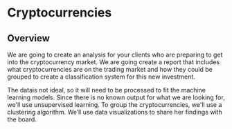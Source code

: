 # Cryptocurrencies

## Overview
We are going to create an analysis for your clients who are preparing to get into the cryptocurrency market. We are going create a report that includes what cryptocurrencies are on the trading market and how they could be grouped to create a classification system for this new investment.



The datais not ideal, so it will need to be processed to fit the machine learning models. Since there is no known output for what we are looking for, we'll use unsupervised learning. To group the cryptocurrencies, we'll use a clustering algorithm. We’ll use data visualizations to share her findings with the board.

